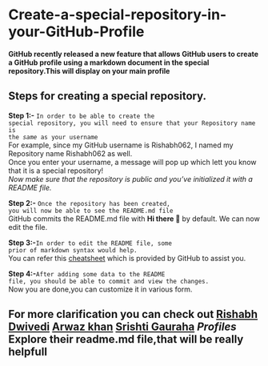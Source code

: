 # Create-a-special-repository-in-your-GitHub-Profile
**GitHub recently released a new feature that allows GitHub users to create a GitHub profile using a markdown document in the special repository.This will display on your main profile**

## Steps for creating a special repository.

**Step 1:-** <code>In order to be able to create the special repository, you will need to ensure that your Repository name is the *same* as your username</code><br>For example, since my GitHub username is Rishabh062, I named my Repository name Rishabh062 as well.<br>Once you enter your username, a message will pop up which lett you know that it is a special repository!<br>*Now make sure that the repository is public and you’ve initialized it with a README file.*<br>

**Step 2:-** <code>Once the repository has been created, you will now be able to see the README.md file</code><br>GitHub commits the README.md file with **Hi there 👋** by default. We can now edit the file.<br>

**Step 3:-**<code>In order to edit the README file, some prior of markdown syntax would help.</code><br>You can refer this [cheatsheet](https://guides.github.com/pdfs/markdown-cheatsheet-online.pd) which is provided by GitHub to assist you.

**Step 4:-**<code>After adding some data to the README file, you should be able to commit and view the changes.</code><br>Now you are done,you can customize it in various form.

## For more clarification you can check out [Rishabh Dwivedi](https://github.com/Rishabh062/Rishabh062) [Arwaz khan](https://github.com/arwazkhan189/arwazkhan189) [Srishti Gauraha](https://github.com/Srishti44-g/Srishti44-g) *Profiles* **Explore their readme.md file,that will be really helpfull**
